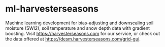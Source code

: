 # ml-harvesterseasons
Machine learning development for bias-adjusting and downscaling soil moisture (SWI2), soil temperature and snow depth data with gradient boosting. Visit https://harvesterseasons.com for our service, or check out the data offered at https://desm.harvesterseasons.com/grid-gui.
